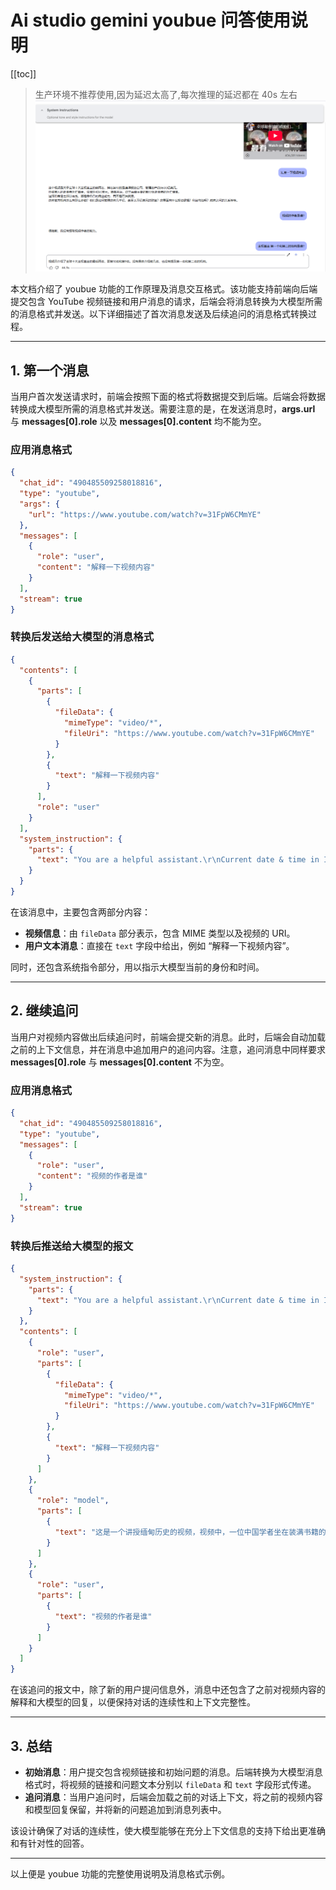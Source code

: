 # Ai studio gemini youbue 问答使用说明

[[toc]]

> 生产环境不推荐使用,因为延迟太高了,每次推理的延迟都在 40s 左右
> ![Alt text](image.png)

本文档介绍了 youbue 功能的工作原理及消息交互格式。该功能支持前端向后端提交包含 YouTube 视频链接和用户消息的请求，后端会将消息转换为大模型所需的消息格式并发送。以下详细描述了首次消息发送及后续追问的消息格式转换过程。

---

## 1. 第一个消息

当用户首次发送请求时，前端会按照下面的格式将数据提交到后端。后端会将数据转换成大模型所需的消息格式并发送。需要注意的是，在发送消息时，**args.url** 与 **messages[0].role** 以及 **messages[0].content** 均不能为空。

### 应用消息格式

```json
{
  "chat_id": "490485509258018816",
  "type": "youtube",
  "args": {
    "url": "https://www.youtube.com/watch?v=31FpW6CMmYE"
  },
  "messages": [
    {
      "role": "user",
      "content": "解释一下视频内容"
    }
  ],
  "stream": true
}
```

### 转换后发送给大模型的消息格式

```json
{
  "contents": [
    {
      "parts": [
        {
          "fileData": {
            "mimeType": "video/*",
            "fileUri": "https://www.youtube.com/watch?v=31FpW6CMmYE"
          }
        },
        {
          "text": "解释一下视频内容"
        }
      ],
      "role": "user"
    }
  ],
  "system_instruction": {
    "parts": {
      "text": "You are a helpful assistant.\r\nCurrent date & time in ISO format (UTC timezone) is: 2025-03-15T05:34:41.815Z."
    }
  }
}
```

在该消息中，主要包含两部分内容：

- **视频信息**：由 `fileData` 部分表示，包含 MIME 类型以及视频的 URI。
- **用户文本消息**：直接在 `text` 字段中给出，例如 “解释一下视频内容”。

同时，还包含系统指令部分，用以指示大模型当前的身份和时间。

---

## 2. 继续追问

当用户对视频内容做出后续追问时，前端会提交新的消息。此时，后端会自动加载之前的上下文信息，并在消息中追加用户的追问内容。注意，追问消息中同样要求 **messages[0].role** 与 **messages[0].content** 不为空。

### 应用消息格式

```json
{
  "chat_id": "490485509258018816",
  "type": "youtube",
  "messages": [
    {
      "role": "user",
      "content": "视频的作者是谁"
    }
  ],
  "stream": true
}
```

### 转换后推送给大模型的报文

```json
{
  "system_instruction": {
    "parts": {
      "text": "You are a helpful assistant.\r\nCurrent date & time in ISO format (UTC timezone) is: 2025-03-15T05:43:11.366Z."
    }
  },
  "contents": [
    {
      "role": "user",
      "parts": [
        {
          "fileData": {
            "mimeType": "video/*",
            "fileUri": "https://www.youtube.com/watch?v=31FpW6CMmYE"
          }
        },
        {
          "text": "解释一下视频内容"
        }
      ]
    },
    {
      "role": "model",
      "parts": [
        {
          "text": "这是一个讲授缅甸历史的视频，视频中，一位中国学者坐在装满书籍的书架前，介绍了他称为“中国周边的小国”的缅甸。\n\n以下是此视频的一些要点：\n- 缅甸的第一个统一国家在公元1044年出现。\n- 缅甸经历了三个王朝，包括蒲甘王朝、东吁王朝和贡榜王朝。\n- 缅甸有三个主要民族，分别是缅族（该国主要民族）、孟族和掸族（中国傣族）。\n- 缅甸和中国的关系持续了数个朝代，但与大英帝国相比有所减少。\n\n视频中的这位学者表示，他已经去过与中国接壤的掸邦，他描述了中国的瑞丽，以及掸邦掸族（果敢）文化中的中国文化特色。"
        }
      ]
    },
    {
      "role": "user",
      "parts": [
        {
          "text": "视频的作者是谁"
        }
      ]
    }
  ]
}
```

在该追问的报文中，除了新的用户提问信息外，消息中还包含了之前对视频内容的解释和大模型的回复，以便保持对话的连续性和上下文完整性。

---

## 3. 总结

- **初始消息**：用户提交包含视频链接和初始问题的消息。后端转换为大模型消息格式时，将视频的链接和问题文本分别以 `fileData` 和 `text` 字段形式传递。
- **追问消息**：当用户追问时，后端会加载之前的对话上下文，将之前的视频内容和模型回复保留，并将新的问题追加到消息列表中。

该设计确保了对话的连续性，使大模型能够在充分上下文信息的支持下给出更准确和有针对性的回答。

---

以上便是 youbue 功能的完整使用说明及消息格式示例。
